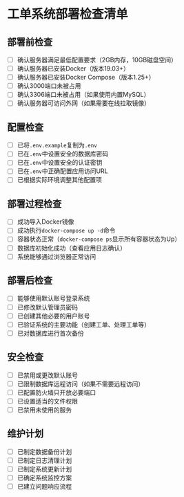 # 工单系统部署检查清单

## 部署前检查

- [ ] 确认服务器满足最低配置要求（2GB内存，10GB磁盘空间）
- [ ] 确认服务器已安装Docker（版本19.03+）
- [ ] 确认服务器已安装Docker Compose（版本1.25+）
- [ ] 确认3000端口未被占用
- [ ] 确认3306端口未被占用（如果使用内置MySQL）
- [ ] 确认服务器可访问外网（如果需要在线拉取镜像）

## 配置检查

- [ ] 已将`.env.example`复制为`.env`
- [ ] 已在`.env`中设置安全的数据库密码
- [ ] 已在`.env`中设置安全的认证密钥
- [ ] 已在`.env`中正确配置应用访问URL
- [ ] 已根据实际环境调整其他配置项

## 部署过程检查

- [ ] 成功导入Docker镜像
- [ ] 成功执行`docker-compose up -d`命令
- [ ] 容器状态正常（`docker-compose ps`显示所有容器状态为Up）
- [ ] 数据库初始化成功（查看应用日志确认）
- [ ] 系统能够通过浏览器正常访问

## 部署后检查

- [ ] 能够使用默认账号登录系统
- [ ] 已修改默认管理员密码
- [ ] 已创建其他必要的用户账号
- [ ] 已验证系统的主要功能（创建工单、处理工单等）
- [ ] 已对数据库进行首次备份

## 安全检查

- [ ] 已禁用或更改默认账号
- [ ] 已限制数据库远程访问（如果不需要远程访问）
- [ ] 已配置防火墙只开放必要端口
- [ ] 已设置适当的文件权限
- [ ] 已禁用未使用的服务

## 维护计划

- [ ] 已制定数据备份计划
- [ ] 已制定日志清理计划
- [ ] 已制定系统更新计划
- [ ] 已确定系统监控方案
- [ ] 已建立问题响应流程
